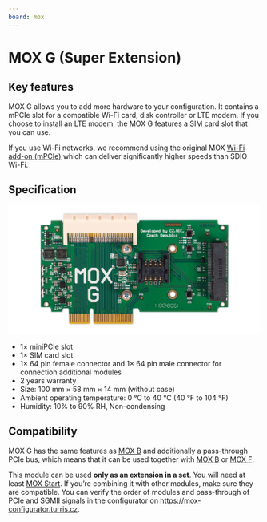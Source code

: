 ```yaml
---
board: mox
---
```

# MOX G (Super Extension)

## Key features

MOX G allows you to add more hardware to your configuration. It contains a
mPCIe slot for a compatible Wi-Fi card, disk controller or LTE modem. If you
choose to install an LTE modem, the MOX G features a SIM card slot that you can
use.

If you use Wi-Fi networks, we recommend using the original MOX [Wi-Fi add-on
(mPCIe)](../addons.md#wi-fi-mpcie) which can deliver significantly higher
speeds than SDIO Wi-Fi.

## Specification

![Picture of the board](g.jpg)

* 1× miniPCIe slot
* 1× SIM card slot
* 1× 64 pin female connector and 1× 64 pin male connector for connection additional modules
* 2 years warranty
* Size: 100 mm × 58 mm × 14 mm (without case)
* Ambient operating temperature: 0 °C to 40 °C (40 °F to 104 °F)
* Humidity: 10% to 90% RH, Non-condensing

## Compatibility

MOX G has the same features as [MOX B](b.md) and additionally a
pass-through PCIe bus, which means that it can be used together with
[MOX B](b.md) or [MOX F](f.md).

This module can be used **only as an extension in a set**. You will need at
least [MOX Start](../sets/start.md). If you’re combining it with other
modules, make sure they are compatible. You can verify the order of modules and
pass-through of PCIe and SGMII signals in the configurator on
<https://mox-configurator.turris.cz>.

